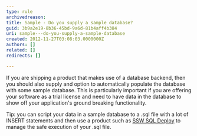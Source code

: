 ```yaml
---
type: rule
archivedreason: 
title: Sample - Do you supply a sample database?
guid: 3b9a2e19-8b36-45bd-9a6d-81b4aff4b384
uri: sample---do-you-supply-a-sample-database
created: 2012-11-27T03:08:03.0000000Z
authors: []
related: []
redirects: []

---
```


If you are shipping a product that makes use of a database backend, then you should also supply and option to automatically populate the database with some sample database. This is particularly important if you are offering your software as a trial license and need to have data in the database to show off your application's ground breaking functionality.

Tip: you can script your data in a sample database to a .sql file with a lot of INSERT statements and then use a product such as [SSW SQL Deploy](http&#58;//www.ssw.com.au/ssw/SQLDeploy) to manage the safe execution of your .sql file.

<!--endintro-->
